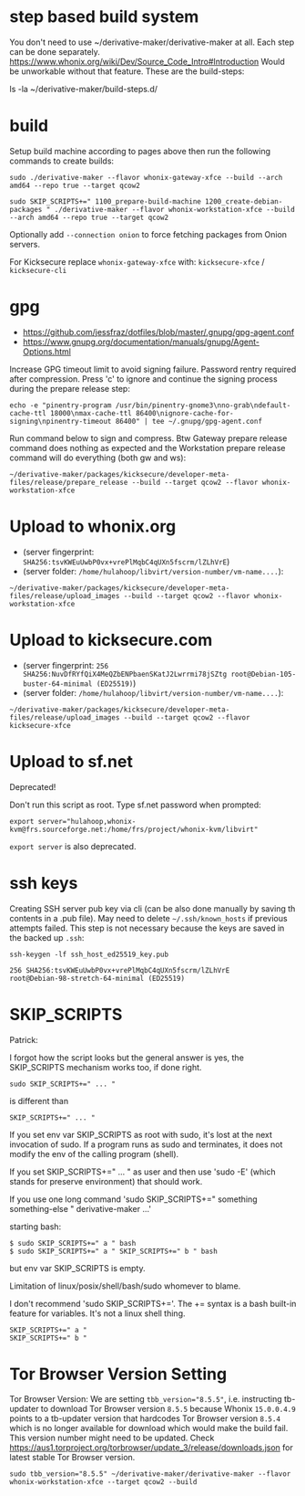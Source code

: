 # step based build system #

You don't need to use ~/derivative-maker/derivative-maker at all. Each step can be done separately. https://www.whonix.org/wiki/Dev/Source_Code_Intro#Introduction Would be unworkable without that feature.
These are the build-steps:

ls -la ~/derivative-maker/build-steps.d/

# build #

Setup build machine according to pages above then run the following commands to create builds:

```
sudo ./derivative-maker --flavor whonix-gateway-xfce --build --arch amd64 --repo true --target qcow2
```

```
sudo SKIP_SCRIPTS+=" 1100_prepare-build-machine 1200_create-debian-packages " ./derivative-maker --flavor whonix-workstation-xfce --build --arch amd64 --repo true --target qcow2
```

Optionally add `--connection onion` to force fetching packages from Onion servers.

For Kicksecure replace `whonix-gateway-xfce` with: `kicksecure-xfce` / `kicksecure-cli`

# gpg #

* https://github.com/jessfraz/dotfiles/blob/master/.gnupg/gpg-agent.conf
* https://www.gnupg.org/documentation/manuals/gnupg/Agent-Options.html

Increase GPG timeout limit to avoid signing failure. Password rentry required after compression. Press 'c' to ignore and continue the signing process during the prepare release step:

```
echo -e "pinentry-program /usr/bin/pinentry-gnome3\nno-grab\ndefault-cache-ttl 18000\nmax-cache-ttl 86400\nignore-cache-for-signing\npinentry-timeout 86400" | tee ~/.gnupg/gpg-agent.conf
```

Run command below to sign and compress. Btw Gateway prepare release command does nothing as expected and the Workstation prepare release command will do everything (both gw and ws):

```
~/derivative-maker/packages/kicksecure/developer-meta-files/release/prepare_release --build --target qcow2 --flavor whonix-workstation-xfce
```

# Upload to whonix.org #

* (server fingerprint: `SHA256:tsvKWEuUwbP0vx+vrePlMqbC4qUXn5fscrm/lZLhVrE`)
* (server folder: `/home/hulahoop/libvirt/version-number/vm-name....`):

```
~/derivative-maker/packages/kicksecure/developer-meta-files/release/upload_images --build --target qcow2 --flavor whonix-workstation-xfce
```

# Upload to kicksecure.com #

* (server fingerprint: `256 SHA256:NuvDfRYfQiX4MeQZbENPbaenSKatJ2Lwrrmi78jSZtg root@Debian-105-buster-64-minimal (ED25519)`)
* (server folder: `/home/hulahoop/libvirt/version-number/vm-name....`):

```
~/derivative-maker/packages/kicksecure/developer-meta-files/release/upload_images --build --target qcow2 --flavor kicksecure-xfce
```

# Upload to sf.net #
Deprecated!

Don't run this script as root. Type sf.net password when prompted:

```
export server="hulahoop,whonix-kvm@frs.sourceforge.net:/home/frs/project/whonix-kvm/libvirt"
```

`export server` is also deprecated.

# ssh keys #
Creating SSH server pub key via cli (can be also done manually by saving th contents in a .pub file). May need to delete `~/.ssh/known_hosts` if previous attempts failed. This step is not necessary because the keys are saved in the backed up `.ssh`:

```
ssh-keygen -lf ssh_host_ed25519_key.pub
```

```
256 SHA256:tsvKWEuUwbP0vx+vrePlMqbC4qUXn5fscrm/lZLhVrE
root@Debian-98-stretch-64-minimal (ED25519)
```

# SKIP_SCRIPTS #

Patrick:

I forgot how the script looks but the general answer is yes, the
SKIP_SCRIPTS mechanism works too, if done right.

```
sudo SKIP_SCRIPTS+=" ... "
```

is different than

```
SKIP_SCRIPTS+=" ... "
```

If you set env var SKIP_SCRIPTS as root with sudo, it's lost at the next
invocation of sudo. If a program runs as sudo and terminates, it does
not modify the env of the calling program (shell).

If you set SKIP_SCRIPTS+=" ... " as user and then use 'sudo -E' (which
stands for preserve environment) that should work.

If you use one long command 'sudo SKIP_SCRIPTS+=" something something-else " derivative-maker ...'

starting bash:

```
$ sudo SKIP_SCRIPTS+=" a " bash
$ sudo SKIP_SCRIPTS+=" a " SKIP_SCRIPTS+=" b " bash
```

but env var SKIP_SCRIPTS is empty.

Limitation of linux/posix/shell/bash/sudo whomever to blame.

I don't recommend 'sudo SKIP_SCRIPTS+='. The += syntax is a bash
built-in feature for variables. It's not a linux shell thing.

```
SKIP_SCRIPTS+=" a "
SKIP_SCRIPTS+=" b "
```

# Tor Browser Version Setting #
Tor Browser Version: We are setting ` tbb_version="8.5.5" `, i.e. instructing tb-updater to download Tor Browser version `8.5.5` because Whonix `15.0.0.4.9` points to a tb-updater version that hardcodes Tor Browser version `8.5.4` which is no longer available for download which would make the build fail. This version number might need to be updated. Check https://aus1.torproject.org/torbrowser/update_3/release/downloads.json for latest stable Tor Browser version.

```
sudo tbb_version="8.5.5" ~/derivative-maker/derivative-maker --flavor whonix-workstation-xfce --target qcow2 --build
```
